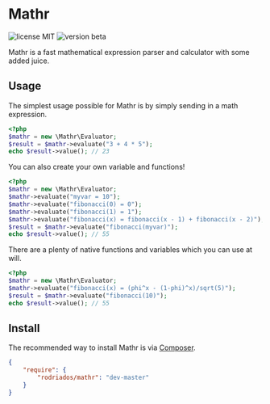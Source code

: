 # Mathr
![license MIT](https://img.shields.io/badge/license-MIT-lightgrey.svg) ![version beta](https://img.shields.io/badge/version-beta-green.svg)

Mathr is a fast mathematical expression parser and calculator with some added juice.

## Usage

The simplest usage possible for Mathr is by simply sending in a math expression.

```php
<?php
$mathr = new \Mathr\Evaluator;
$result = $mathr->evaluate("3 + 4 * 5");
echo $result->value(); // 23
```

You can also create your own variable and functions!

```php
<?php
$mathr = new \Mathr\Evaluator;
$mathr->evaluate("myvar = 10");
$mathr->evaluate("fibonacci(0) = 0");
$mathr->evaluate("fibonacci(1) = 1");
$mathr->evaluate("fibonacci(x) = fibonacci(x - 1) + fibonacci(x - 2)");
$result = $mathr->evaluate("fibonacci(myvar)");
echo $result->value(); // 55
```

There are a plenty of native functions and variables which you can use at will.

```php
<?php
$mathr = new \Mathr\Evaluator;
$mathr->evaluate("fibonacci(x) = (phi^x - (1-phi)^x)/sqrt(5)");
$result = $mathr->evaluate("fibonacci(10)");
echo $result->value(); // 55
```

## Install

The recommended way to install Mathr is via [Composer](http://getcomposer.org).

```json
{
    "require": {
        "rodriados/mathr": "dev-master"
    }
}
```
